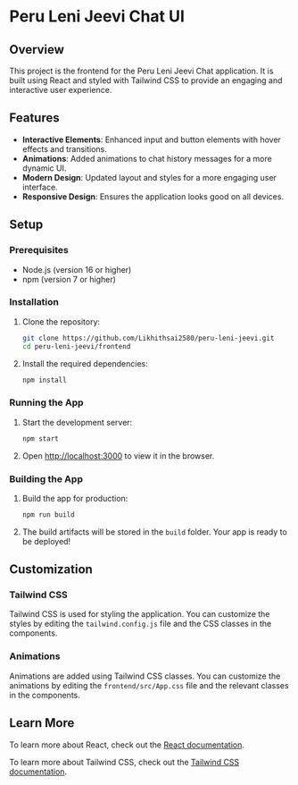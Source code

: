 # Peru Leni Jeevi Chat UI

## Overview

This project is the frontend for the Peru Leni Jeevi Chat application. It is built using React and styled with Tailwind CSS to provide an engaging and interactive user experience.

## Features

- **Interactive Elements**: Enhanced input and button elements with hover effects and transitions.
- **Animations**: Added animations to chat history messages for a more dynamic UI.
- **Modern Design**: Updated layout and styles for a more engaging user interface.
- **Responsive Design**: Ensures the application looks good on all devices.

## Setup

### Prerequisites

- Node.js (version 16 or higher)
- npm (version 7 or higher)

### Installation

1. Clone the repository:
   ```bash
   git clone https://github.com/Likhithsai2580/peru-leni-jeevi.git
   cd peru-leni-jeevi/frontend
   ```

2. Install the required dependencies:
   ```bash
   npm install
   ```

### Running the App

1. Start the development server:
   ```bash
   npm start
   ```

2. Open [http://localhost:3000](http://localhost:3000) to view it in the browser.

### Building the App

1. Build the app for production:
   ```bash
   npm run build
   ```

2. The build artifacts will be stored in the `build` folder. Your app is ready to be deployed!

## Customization

### Tailwind CSS

Tailwind CSS is used for styling the application. You can customize the styles by editing the `tailwind.config.js` file and the CSS classes in the components.

### Animations

Animations are added using Tailwind CSS classes. You can customize the animations by editing the `frontend/src/App.css` file and the relevant classes in the components.

## Learn More

To learn more about React, check out the [React documentation](https://reactjs.org/).

To learn more about Tailwind CSS, check out the [Tailwind CSS documentation](https://tailwindcss.com/).
